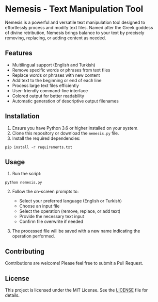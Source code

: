 # Nemesis - Text Manipulation Tool

Nemesis is a powerful and versatile text manipulation tool designed to effortlessly process and modify text files. Named after the Greek goddess of divine retribution, Nemesis brings balance to your text by precisely removing, replacing, or adding content as needed.

## Features

- Multilingual support (English and Turkish)
- Remove specific words or phrases from text files
- Replace words or phrases with new content
- Add text to the beginning or end of each line
- Process large text files efficiently
- User-friendly command-line interface
- Colored output for better readability
- Automatic generation of descriptive output filenames

## Installation

1. Ensure you have Python 3.6 or higher installed on your system.
2. Clone this repository or download the `nemesis.py` file.
3. Install the required dependencies:

```
pip install -r requirements.txt
```

## Usage

1. Run the script:

```
python nemesis.py
```

2. Follow the on-screen prompts to:
   - Select your preferred language (English or Turkish)
   - Choose an input file
   - Select the operation (remove, replace, or add text)
   - Provide the necessary text input
   - Confirm file overwrite if needed

3. The processed file will be saved with a new name indicating the operation performed.

## Contributing

Contributions are welcome! Please feel free to submit a Pull Request.

## License

This project is licensed under the MIT License. See the [LICENSE](LICENSE) file for details.
